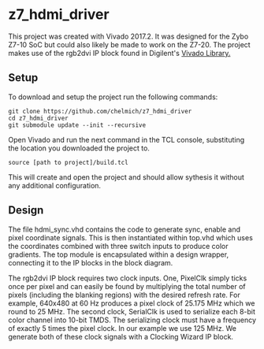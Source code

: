 # z7_hdmi_driver
This project was created with Vivado 2017.2. It was designed for the Zybo Z7-10 SoC but could also likely be made to work on the Z7-20. The project makes use of the rgb2dvi IP block found in Digilent's [Vivado Library.](https://github.com/Digilent/vivado-library)

## Setup
To download and setup the project run the following commands:
```
git clone https://github.com/chelmich/z7_hdmi_driver
cd z7_hdmi_driver
git submodule update --init --recursive
```
Open Vivado and run the next command in the TCL console, substituting the location you downloaded the project to.
```
source [path to project]/build.tcl
```
This will create and open the project and should allow sythesis it without any additional configuration.

## Design
The file hdmi_sync.vhd contains the code to generate sync, enable and pixel coordinate signals. This is then instantiated within top.vhd which uses the coordinates combined with three switch inputs to produce color gradients. The top module is encapsulated within a design wrapper, connecting it to the IP blocks in the block diagram.

The rgb2dvi IP block requires two clock inputs. One, PixelClk simply ticks once per pixel and can easily be found by multiplying the total number of pixels (including the blanking regions) with the desired refresh rate. For example, 640x480 at 60 Hz produces a pixel clock of 25.175 MHz which we round to 25 MHz. The second clock, SerialClk is used to serialize each 8-bit color channel into 10-bit TMDS. The serializing clock must have a frequency of exactly 5 times the pixel clock. In our example we use 125 MHz. We generate both of these clock signals with a Clocking Wizard IP block.
